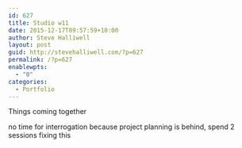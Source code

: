 ```yaml
---
id: 627
title: Studio w11
date: 2015-12-17T09:57:59+10:00
author: Steve Halliwell
layout: post
guid: http://stevehalliwell.com/?p=627
permalink: /?p=627
enablewpts:
  - "0"
categories:
  - Portfolio
---
```

Things coming together

no time for interrogation because project planning is behind, spend 2 sessions fixing this

&nbsp;